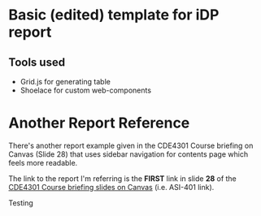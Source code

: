 # Basic (edited) template for iDP report

## Tools used
- Grid.js for generating table
- Shoelace for custom web-components

# Another Report Reference
There's another report example given in the CDE4301 Course briefing on Canvas (Slide 28) that uses sidebar navigation for contents page which feels more readable. <br>

The link to the report I'm referring is the **FIRST** link in slide **28** of the [CDE4301 Course briefing slides on Canvas](https://canvas.nus.edu.sg/courses/77869/files?preview=6996665) (i.e. ASI-401 link).

Testing